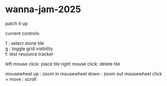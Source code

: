 # wanna-jam-2025

patch it up

current controls:

1 : select stone tile  
g : toggle grid visibility  
f: test resource tracker

left mouse click: place tile
right mouse click: delete tile

mousewheel up : zoom in
mousewheel down : zoom out
mousewheel click + move : scroll
